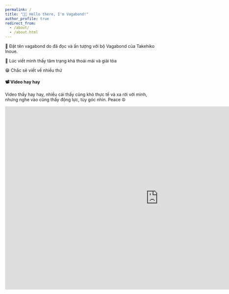 ```yaml
---
permalink: /
title: "👋🏼 Hello there, I'm Vagabond!"
author_profile: true
redirect_from:
  - /about/
  - /about.html
---
```


🙂 Đặt tên vagabond do đã đọc và ấn tượng với bộ Vagabond của Takehiko Inoue.

🙂 Lúc viết mình thấy tâm trạng khá thoải mái và giải tỏa

😁 Chắc sẽ viết về nhiều thứ

#### 📽️ Video hay hay

Video thấy hay hay, nhiều cái thấy cũng khó thực tế và xa rời với mình, nhưng nghe vào cũng thấy động lực, tùy góc nhìn. Peace ☮️

<iframe width="1000" height="600" src="https://www.youtube.com/embed/UF8uR6Z6KLc?si=J8kr1XOfnycH3AIU" title="YouTube video player" frameborder="0" allow="accelerometer; autoplay; clipboard-write; encrypted-media; gyroscope; picture-in-picture; web-share" referrerpolicy="strict-origin-when-cross-origin" allowfullscreen></iframe>

